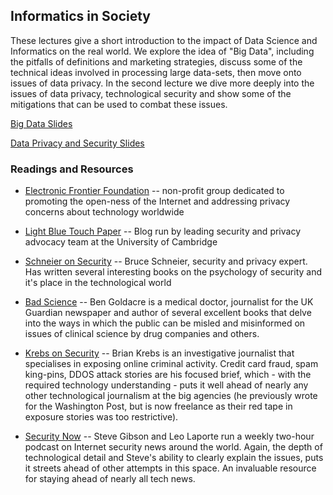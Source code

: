 ## Informatics in Society
These lectures give a short introduction to the impact of Data Science and Informatics on the real world. We explore the idea of "Big Data", including the pitfalls of definitions and marketing strategies, discuss some of the technical ideas involved in processing large data-sets, then move onto issues of data privacy. In the second lecture we dive more deeply into the issues of data privacy, technological security and show some of the mitigations that can be used to combat these issues.

<a href="bigdata.ppt" file="ppt"> Big Data Slides</a>

<a href="security.ppt" file="ppt">Data Privacy and Security Slides</a>



### Readings and Resources
- [Electronic Frontier Foundation](http://www.eff.org/) -- non-profit group dedicated to promoting the open-ness of the Internet and addressing privacy concerns about technology worldwide

- [Light Blue Touch Paper](http://www.lightbluetouchpaper.org/) -- Blog run by leading security and privacy advocacy team at the University of Cambridge

- [Schneier on Security](http://www.schneier.com/blog) -- Bruce Schneier, security and privacy expert. Has written several interesting books on the psychology of security and it's place in the technological world

- [Bad Science](http://www.badscience.net) -- Ben Goldacre is a medical doctor, journalist for the UK Guardian newspaper and author of several excellent books that delve into the ways in which the public can be misled and misinformed on issues of clinical science by drug companies and others.

- [Krebs on Security](http://www.krebsonsecurity.com/) -- Brian Krebs is an investigative journalist that specialises in exposing online criminal activity. Credit card fraud, spam king-pins, DDOS attack stories are his focused brief, which - with the required technology understanding - puts it well ahead of nearly any other technological journalism at the big agencies (he previously wrote for the Washington Post, but is now freelance as their red tape in exposure stories was too restrictive).

- [Security Now](http://www.grc.com/securitynow) -- Steve Gibson and Leo Laporte run a weekly two-hour podcast on Internet security news around the world. Again, the depth of technological detail and Steve's ability to clearly explain the issues, puts it streets ahead of other attempts in this space. An invaluable resource for staying ahead of nearly all tech news.